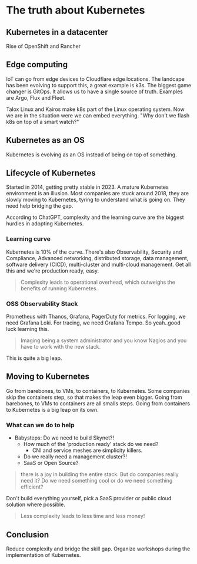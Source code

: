 # The truth about Kubernetes

## Kubernetes in a datacenter

Rise of OpenShift and Rancher

## Edge computing

IoT can go from edge devices to Cloudflare edge locations. The landcape has
been evolving to support this, a great example is k3s. The biggest game changer
is GitOps. It allows us to have a single source of truth. Examples are Argo, Flux and
Fleet.

Talox Linux and Kairos make k8s part of the Linux operating system. Now we are in the
situation were we can embed everything. "Why don't we flash k8s on top of a smart watch?"

## Kubernetes as an OS

Kubernetes is evolving as an OS instead of being on top of something.

## Lifecycle of Kubernetes

Started in 2014, getting pretty stable in 2023. A mature Kubernetes environment is an illusion.
Most companies are stuck around 2018, they are slowly moving to Kubernetes, tyring to understand
what is going on. They need help bridging the gap.

According to ChatGPT, complexity and the learning curve are the biggest hurdles in adopting Kubernetes.

### Learning curve

Kubernetes is 10% of the curve. There's also Observability, Security and Compliance, Advanced networking,
distributed storage, data management, software delivery (CICD), multi-cluster and multi-cloud management.
Get all this and we're production ready, easy.

> Complexity leads to operational overhead, which outweighs the benefits of running Kubernetes.

### OSS Observability Stack

Prometheus with Thanos, Grafana, PagerDuty for metrics. For logging, we need Grafana Loki. For tracing, we need
Grafana Tempo. So yeah..good luck learning this.

> Imaging being a system administrator and you know Nagios and you have to work with the new stack.

This is quite a big leap.

## Moving to Kubernetes

Go from barebones, to VMs, to containers, to Kubernetes. Some companies skip the containers step, so that
makes the leap even bigger. Going from barebones, to VMs to containers are all smalls steps. Going from containers
to Kubernetes is a big leap on its own.

### What can we do to help

- Babysteps: Do we need to build Skynet?!
  - How much of the 'production ready' stack do we need?
    - CNI and service meshes are simplicity killers.
  - Do we really need a management cluster?!
  - SaaS or Open Source?

> there is a joy in building the entire stack. But do companies really need it? Do we need something cool or
> do we need something efficient?

Don't build everything yourself, pick a SaaS provider or public cloud solution where possible.

> Less complexity leads to less time and less money!

## Conclusion

Reduce complexity and bridge the skill gap. Organize workshops during the implementation of Kubernetes.
